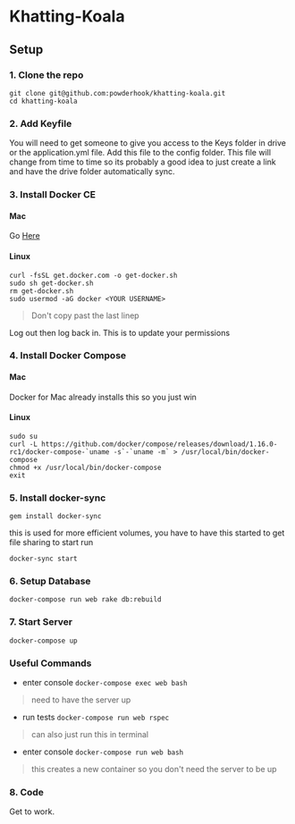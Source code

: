 # Khatting-Koala
## Setup
### 1. Clone the repo
```
git clone git@github.com:powderhook/khatting-koala.git
cd khatting-koala
```
### 2. Add Keyfile
You will need to get someone to give you access to the Keys folder in drive or the application.yml file. Add this file to the config folder. This file will change from time to time so its probably a good idea to just create a link and have the drive folder automatically sync.

### 3. Install Docker CE
#### Mac
Go [Here](https://store.docker.com/editions/community/docker-ce-desktop-mac)
#### Linux
```
curl -fsSL get.docker.com -o get-docker.sh
sudo sh get-docker.sh
rm get-docker.sh
sudo usermod -aG docker <YOUR USERNAME>
```
> Don't copy past the last linep

Log out then log back in. This is to update your permissions

### 4. Install Docker Compose
#### Mac
Docker for Mac already installs this so you just win
#### Linux
```
sudo su
curl -L https://github.com/docker/compose/releases/download/1.16.0-rc1/docker-compose-`uname -s`-`uname -m` > /usr/local/bin/docker-compose
chmod +x /usr/local/bin/docker-compose
exit
```
### 5. Install docker-sync
```
gem install docker-sync
```
this is used for more efficient volumes, you have to have this started to get file sharing
to start run
```
docker-sync start
```
### 6. Setup Database
`docker-compose run web rake db:rebuild`
### 7. Start Server
`docker-compose up`

### Useful Commands
* enter console `docker-compose exec web bash`
> need to have the server up

* run tests `docker-compose run web rspec`
> can also just run this in terminal

* enter console `docker-compose run web bash`
> this creates a new container so you don't need the server to be up

### 8. Code
Get to work.
